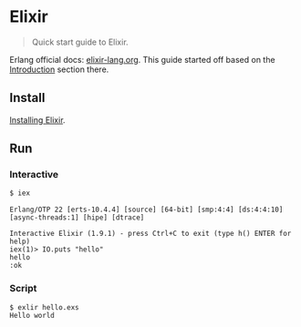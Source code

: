 # Elixir
> Quick start guide to Elixir.

Erlang official docs: [elixir-lang.org](https://elixir-lang.org). This guide started off based on the [Introduction](https://elixir-lang.org/getting-started/introduction.html) section there.

## Install

[Installing Elixir](https://elixir-lang.org/install.html#distributions).

## Run

### Interactive

```bash
$ iex
```
```
Erlang/OTP 22 [erts-10.4.4] [source] [64-bit] [smp:4:4] [ds:4:4:10] [async-threads:1] [hipe] [dtrace]

Interactive Elixir (1.9.1) - press Ctrl+C to exit (type h() ENTER for help)
iex(1)> IO.puts "hello"
hello
:ok
```

### Script

```bash
$ exlir hello.exs
Hello world
```
